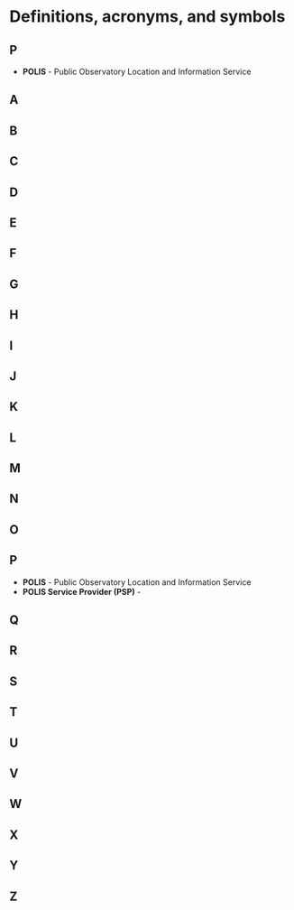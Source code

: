 # Definitions, acronyms, and symbols

## P
- __POLIS__ - Public Observatory Location and Information Service




## A
## B
## C
## D
## E
## F
## G
## H
## I
## J
## K
## L
## M
## N
## O
## P
- __POLIS__ - Public Observatory Location and Information Service
- __POLIS Service Provider (PSP)__ - 
## Q
## R
## S
## T
## U
## V
## W
## X
## Y
## Z
